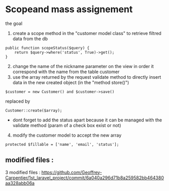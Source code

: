 
# Scopeand mass assignement

the goal 

1) create a scope method in the "customer model class" to retrieve filtred data from the db
~~~
public function scopeStatus($query) {
    return $query->where('status', True)->get();
}
~~~
2) change the name of the nickname parameter on the view in order it correspond with the name from the table customer
3) use the array returned by the request validate method to directly insert data in the new created object (in the "method store()")
~~~
$customer = new Customer() and $customer->save()
~~~
replaced by
~~~
Customer::create($array);
~~~
- dont forget to add the status apart because it can be managed with the validate method (param of a check box exist or not)
4) modify the customer model to accept the new array
~~~
protected $fillable = ['name', 'email', 'status'];
~~~

modified files :
----------------

3 modified files : https://github.com/Geoffrey-Carpentier/1st_laravel_project/commit/6a040a296d71b8a259582bb464380aa328abb06a



